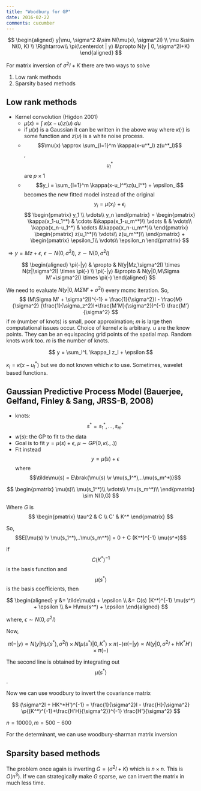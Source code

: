 ```yaml
---
title: "Woodbury for GP"
date: 2016-02-22
comments: cucumber
---
```


$$
\begin{aligned}
  y|\mu, \sigma^2 &\sim N(\mu(x), \sigma^2I) \\
  \mu &\sim N(0, K) \\
  \Rightarrow\\
  \pi(\centerdot | y) &\propto N(y | 0, \sigma^2I+K)
\end{aligned}
$$

For matrix inversion of $\sigma^2I+K$ there are two ways to solve

1. Low rank methods
2. Sparsity based methods

## Low rank methods

  - Kernel convolution (Higdon 2001)
      - $\mu(x) = \int~\kappa(x-u)z(u)~du$
      - if $\mu(x)$ is a Gaussian it can be written in the above way where $\kappa(\cdot)$ is some function and $z(u)$ is a white noise process.
      - $$\mu(x) \approx \sum_{l=1}^m \kappa(x-u^*_l) z(u^*_l)$$, $$u_l^*$$ are $p\times 1$
      - $$y_i = \sum_{l=1}^m \kappa(x-u_l^*)z(u_l^*) + \epsilon_i$$ becomes the new fitted model instead of the original $$y_i = \mu(x_i) + \epsilon_i$$
$$
\begin{pmatrix}
  y_1 \\
  \vdots\\
  y_n
\end{pmatrix}
=
\begin{pmatrix}
  \kappa(x_1-u_1^*) & \cdots &\kappa(x_1-u_m^*)\\
  \vdots & & \vdots\\
  \kappa(x_n-u_1^*) & \cdots &\kappa(x_n-u_m^*)\\
\end{pmatrix}
\begin{pmatrix}
  z(u_1^*)\\
  \vdots\\
  z(u_m^*)\\
\end{pmatrix} +
\begin{pmatrix}
  \epsilon_1\\
  \vdots\\
  \epsilon_n
\end{pmatrix}
$$

$\Rightarrow y = Mz + \epsilon$, $\epsilon \sim N(0,\sigma^2I)$, $z\sim N(0,\sigma^2I)$

$$
\begin{aligned}
 \pi(-|y) & \propto & N(y|Mz,\sigma^2I) \times N(z|\sigma^2I) \times \pi(-) \\
 \pi(-|y) &\propto & N(y|0,M\Sigma M'+\sigma^2I) \times \pi(-)
\end{aligned}
$$

We need to evaluate $N(y|0,M\Sigma M'+\sigma^2I)$ every mcmc iteration. 
So, 
$$
  (M\Sigma M' + \sigma^2I)^{-1} = \frac{1}{\sigma^2}I - \frac{M}{\sigma^2} (\frac{1}{\sigma_z^2}I+\frac{M'M}{\sigma^2})^{-1} \frac{M'}{\sigma^2}
$$
if $m$ (number of knots) is small, poor approximation; $m$ is large then computational issues occur. Choice of kernel $\kappa$ is arbitrary.
$u$ are the know points. They can be an equispacing grid points of the spatial map. Random knots work too. $m$ is the number of knots.

$$
  y = \sum_l^L \kappa_l z_l + \epsilon
$$

$\kappa_l = \kappa(x-u_l^*)$ but we do not known which $\kappa$ to use. Sometimes, wavelet based functions.


## Gaussian Predictive Process Model (Bauerjee, Gelfand, Finley & Sang, JRSS-B, 2008)

- knots: $$s^* = s_1^*, ..., s_m^*$$
- $w(s)$: the GP to fit to the data
- Goal is to fit $y=\mu(s)+\epsilon$, $\mu \sim GP(0,\kappa(.,.))$
- Fit instead $$y = \tilde\mu(s) + \epsilon$$ where $$\tilde\mu(s) = E\brak{\mu(s) \v \mu(s_1^*),..\mu(s_m^*)}$$

$$
\begin{pmatrix}
  \mu(s)\\
  \mu(s_1^*)\\
  \vdots\\
  \mu(s_m^*)\\
\end{pmatrix} \sim N(0,G)
$$

Where $G$ is 
$$
\begin{pmatrix}
  \tau^2 & C \\
  C' & K^*
\end{pmatrix}
$$

So, $$E[\mu(s) \v \mu(s_1^*),..\mu(s_m^*)]  =  0 + C (K^*)^{-1} \mu(s^*)$$

if $$C(K^*)^{-1}$$ is the basis function and $$\mu(s^*)$$ is the basis coefficients, then

$$
  \begin{aligned}
    y &= \tilde\mu(s) + \epsilon \\
    &= C(s) (K^*)^{-1} \mu(s^*) + \epsilon \\
    &= H\mu(s^*) + \epsilon
  \end{aligned}
$$

where, $\epsilon \sim N(0,\sigma^2I)$

Now, 

$$
  \pi(-|y) \propto N(y | H\mu(s^*), \sigma^2I) \times N(\mu(s^*)|0,K^*) \times \pi(-)
  \pi(-|y) \propto N(y | 0, \sigma^2I + HK^*H') \times \pi(-)
$$

The second line is obtained by integrating out $$\mu(s^*)$$.

Now we can use woodbury to invert the covariance matrix

$$
  (\sigma^2I + HK^*H')^{-1} = \frac{1}{\sigma^2}I - \frac{H}{\sigma^2} \p{(K^*)^{-1}+\frac{H'H}{\sigma^2}}^{-1} \frac{H'}{\sigma^2}
$$

$n = 10000, m = 500-600$

For the determinant, we can use woodbury-sharman matrix inversion

## Sparsity based methods

The problem once again is inverting $G=(\sigma^2I+K)$ which is $n\times n$. This is $O(n^3)$. If we can strategically make $G$ sparse, we can invert the matrix in much less time.
